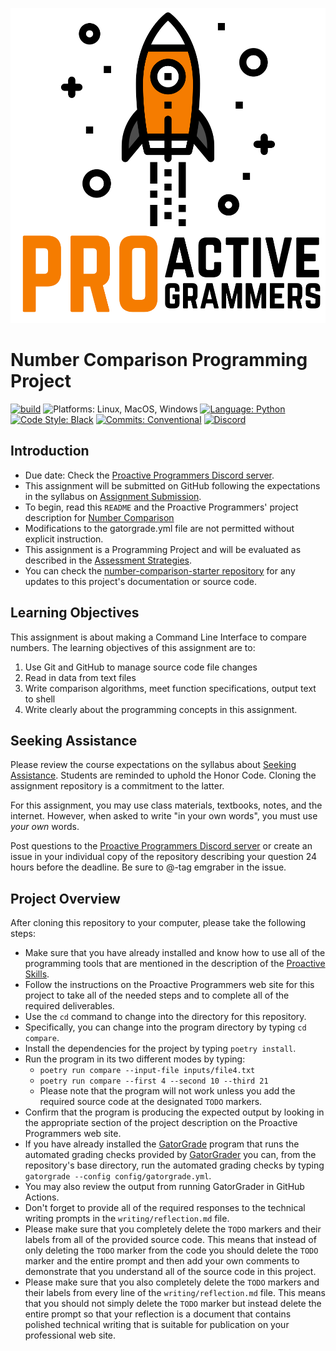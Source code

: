 ![Proactive Programmers](.github/images/Square-Proactive-Programmers-Logo.svg)

# Number Comparison Programming Project

[![build](../../actions/workflows/build.yml/badge.svg)](../../actions/)
![Platforms: Linux, MacOS, Windows](https://img.shields.io/badge/Platform-Linux%20%7C%20MacOS%20%7C%20Windows-blue.svg)
[![Language: Python](https://img.shields.io/badge/Language-Python-blue.svg)](https://www.python.org/)
[![Code Style: Black](https://img.shields.io/badge/Code%20Style-Black-blue.svg)](https://github.com/psf/black)
[![Commits: Conventional](https://img.shields.io/badge/Commits-Conventional-blue.svg)](https://www.conventionalcommits.org/en/v1.0.0/)
[![Discord](https://img.shields.io/discord/872320492936257537?logo=discord)](https://discord.gg/kjah8MFYbR)

## Introduction

- Due date: Check the [Proactive Programmers Discord
server](https://discord.gg/kjah8MFYbR).
- This assignment will be submitted on GitHub following
the expectations in the syllabus on
[Assignment Submission](https://github.com/allegheny-college-cmpsc-101-fall-2023/course-materials#assignment-submission).
- To begin, read this `README` and the Proactive Programmers' project
description for
[Number Comparison](https://proactiveprogrammers.com/data-abstraction/programming-projects/number-comparison/)
- Modifications to the gatorgrade.yml file are not permitted without explicit instruction.
- This assignment is a Programming Project and will be evaluated as
described in the
[Assessment Strategies](https://proactiveprogrammers.com/proactive-learning/assessment-strategy/#programming-projects).
- You can check the
[number-comparison-starter repository](https://github.com/allegheny-college-cmpsc-101-fall-2023/number-comparison-starter)
for any updates to this project's documentation or
source code.

## Learning Objectives

This assignment is about making a Command Line Interface to compare
numbers.
The learning objectives of this assignment are to:

1. Use Git and GitHub to manage source code file changes
2. Read in data from text files
3. Write comparison algorithms, meet function specifications, output text to shell
4. Write clearly about the programming concepts in this assignment.

## Seeking Assistance

Please review the course expectations on the syllabus about
[Seeking Assistance](https://github.com/allegheny-college-cmpsc-101-fall-2023/course-materials#seeking-assistance).
Students are reminded to uphold the Honor Code. Cloning the assignment
repository is a commitment to the latter.

For this assignment, you may use class materials, textbooks, notes,
and the internet. However, when asked to write "in your own words",
you must use _your own_ words.

Post questions to the
[Proactive Programmers Discord server](https://discord.gg/kjah8MFYbR)
or create an issue in your individual copy of the repository
describing your question 24 hours before the deadline.
Be sure to @-tag emgraber in the issue.

## Project Overview

After cloning this repository to your computer, please take the following
steps:

- Make sure that you have already installed and know how to use all of the
  programming tools that are mentioned in the description of the
  [Proactive Skills](https://proactiveprogrammers.com/proactive-skills/technical-skills/introduction-technical-skills/).
- Follow the instructions on the Proactive Programmers web site for this project
  to take all of the needed steps and to complete all of the required
  deliverables.
- Use the `cd` command to change into the directory for this repository.
- Specifically, you can change into the program directory by typing `cd compare`.
- Install the dependencies for the project by typing `poetry install`.
- Run the program in its two different modes by typing:
  - `poetry run compare --input-file inputs/file4.txt`
  - `poetry run compare --first 4 --second 10 --third 21`
  - Please note that the program will not work unless you add the required
    source code at the designated `TODO` markers.
- Confirm that the program is producing the expected output by looking in the
  appropriate section of the project description on the Proactive Programmers
  web site.
- If you have already installed the
  [GatorGrade](https://github.com/GatorEducator/gatorgrade) program that runs
  the automated grading checks provided by
  [GatorGrader](https://github.com/GatorEducator/gatorgrader) you can, from the
  repository's base directory, run the automated grading checks by typing
  `gatorgrade --config config/gatorgrade.yml`.
- You may also review the output from running GatorGrader in GitHub Actions.
- Don't forget to provide all of the required responses to the technical writing
  prompts in the `writing/reflection.md` file.
- Please make sure that you completely delete the `TODO` markers and their
  labels from all of the provided source code. This means that instead of only
  deleting the `TODO` marker from the code you should delete the `TODO`
  marker and the entire prompt and then add your own comments to demonstrate
  that you understand all of the source code in this project.
- Please make sure that you also completely delete the `TODO` markers and their
  labels from every line of the `writing/reflection.md` file. This means that
  you should not simply delete the `TODO` marker but instead delete the entire
  prompt so that your reflection is a document that contains polished technical
  writing that is suitable for publication on your professional web site.
